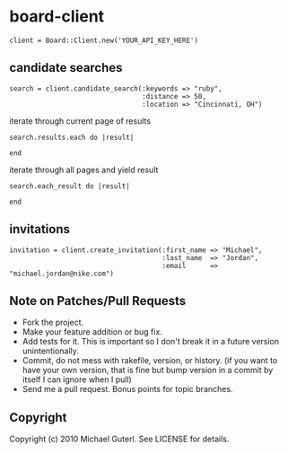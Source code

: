 # board-client

    client = Board::Client.new('YOUR_API_KEY_HERE')

## candidate searches

    search = client.candidate_search(:keywords => "ruby",
                                     :distance => 50,
                                     :location => "Cincinnati, OH")

iterate through current page of results

    search.results.each do |result|

    end

iterate through all pages and yield result

    search.each_result do |result|

    end

## invitations

    invitation = client.create_invitation(:first_name => "Michael",
                                          :last_name  => "Jordan",
                                          :email      => "michael.jordan@nike.com")

## Note on Patches/Pull Requests

* Fork the project.
* Make your feature addition or bug fix.
* Add tests for it. This is important so I don't break it in a
  future version unintentionally.
* Commit, do not mess with rakefile, version, or history.
  (if you want to have your own version, that is fine but bump version in a commit by itself I can ignore when I pull)
* Send me a pull request. Bonus points for topic branches.

## Copyright

Copyright (c) 2010 Michael Guterl. See LICENSE for details.
